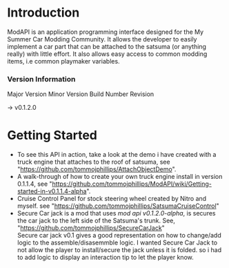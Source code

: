 # Introduction
 ModAPI is an application programming interface designed for the My Summer Car Modding Community. It allows the developer
 to easily implement a car part that can be attached to the satsuma (or anything really) with little effort. It also allows 
 easy access to common modding items, i.e common playmaker variables. 
 
 <h3>Version Information</h3>
 
 Major Version
 Minor Version
 Build Number
 Revision
 
 -> v0.1.2.0

# Getting Started
- To see this API in action, take a look at the demo i have created with a truck engine that attaches to the roof of satsuma, see "<https://github.com/tommojphillips/AttachObjectDemo>".  
- A walk-through of how to create your own truck engine install in version 0.1.1.4, see "<https://github.com/tommojphillips/ModAPI/wiki/Getting-started-in-v0.1.1.4-alpha>".  
- Cruise Control Panel for stock steering wheel created by Nitro and myself. see "https://github.com/tommojphillips/SatsumaCruiseControl"
- Secure Car jack is a mod that uses <i>mod api v0.1.2.0-alpha</i>, is secures the car jack to the left side of the Satsuma's trunk. See, "https://github.com/tommojphillips/SecureCarJack"  
Secure car jack v0.1 gives a good representation on how to change/add logic to the assemble/disasemmble logic. I wanted Secure Car Jack to not allow the player to install/secure the jack unless it is folded. so i had to add logic to display an interaction tip to let the player know.
